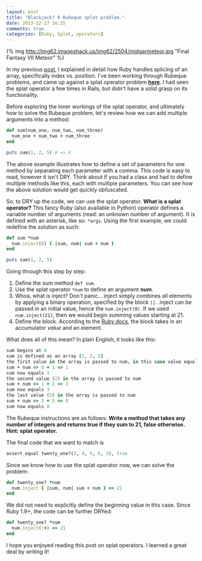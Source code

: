 ```yaml
---
layout: post
title: "Blackjack? A Rubeque splat problem."
date: 2013-12-27 16:35
comments: true
categories: [Ruby, Splat, operators]
---
```

{% img http://img62.imageshack.us/img62/2504/midgarmeteor.jpg "Final Fantasy VII Meteor" %}

In my previous [post](https://derikulous.github.io/year/12/25/splicing-arrays/), I explained in detail how Ruby handles splicing of an array, specifically index vs. position. I've been working through Rubeque problems, and came up against a splat operator problem <b>[here](http://www.rubeque.com/problems/blackjack/solutions)</b>. I had seen the splat operator a few times in Rails, but didn't have a solid grasp on its functionality.

Before exploring the inner workings of the splat operator, and ultimately how to solve the Rubeque problem, let's review how we can add multiple arguments into a method:

``` ruby
def sum(num_one, num_two, num_three)
  num_one + num_two + num_three
end

puts sum(1, 2, 5) # => 8
```
The above example illustrates how to define a set of parameters for one method by separating each parameter with a comma. This code is easy to read, however it isn't DRY. Think about if you had a class and had to define multiple methods like this, each with multiple parameters. You can see how the above solution would get quickly obfuscated.

So, to DRY up the code, we can use the splat operator. <b>What is a splat operator?</b>
This fancy Ruby (also available in Python) operator defines a variable number of arguments (read: an unknown number of argument). It is defined with an asterisk, like so: ``` *args ```. Using the first example, we could redefine the solution as such:

``` ruby
def sum *num
  num.inject(0) { |sum, num| sum + num }
end

puts sum(1, 2, 5)
```

Going through this step by step: <br>
1) Define the sum method ``` def sum ```. <br>
2) Use the splat operator ``` *num ``` to define an argument **num**. <br>
3) Whoa, what is inject? Don't panic... inject simply combines all elements by applying a binary operation, specified by the block ``` || ```. .inject can be passed in an initial value, hence the ``` num.inject(0) ```. If we used ``` num.inject(21) ```, then we would begin summing values starting at 21. <br>
4) Define the block. According to the [Ruby docs](http://www.ruby-doc.org/core-1.9.3/Enumerable.html#method-i-inject), the block takes in an accumulator *value* and an element.<br>

What does all of this mean? In plain English, it looks like this:<br>
``` ruby
sum begins at 0
sum is defined as an array [1, 2, 5]
the first value in the array is passed to num, in this case value equals 1
sum + num => 0 + 1 => 1
sum now equals 1
the second value (2) in the array is passed to num
sum + num => 1 + 2 => 3
sum now equals 3
the last value (5) in the array is passed to num
sum + num => 3 + 5 => 8
sum now equals 8
```

The Rubeque instructions are as follows: **Write a method that takes any number of integers and returns true if they sum to 21, false otherwise. Hint: splat operator.**

The final code that we want to match is
``` ruby
assert_equal twenty_one?(3, 4, 5, 6, 3), true
```

Since we know how to use the splat operator now, we can solve the problem:
``` ruby
def twenty_one? *num
  num.inject { |sum, num| sum + num } == 21
end
```

We did not need to explicitly define the beginning value in this case. Since Ruby 1.9+, the code can be further DRYed:<br>
``` ruby
def twenty_one? *num
  num.inject(:+) == 21
end
```
I hope you enjoyed reading this post on splat operators. I learned a great deal by writing it!

















